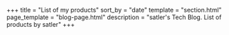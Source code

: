 +++
title = "List of my products"
sort_by = "date"
template = "section.html"
page_template = "blog-page.html"
description = "satler's Tech Blog. List of products by satler"
+++
